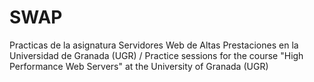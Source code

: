 # SWAP
Practicas de la asignatura Servidores Web de Altas Prestaciones en la Universidad de Granada (UGR) / Practice sessions for the course "High Performance Web Servers" at the University of Granada (UGR)
